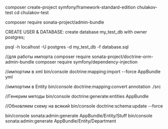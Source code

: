 composer create-project symfony/framework-standard-edition chulakov-test
cd chulakov-test

composer require sonata-project/admin-bundle

CREATE USER & DATABASE:
	create database my_test_db with owner postgres;


psql -h localhost -U postgres -d my_test_db -f database.sql



//для работы импорта
composer require sonata-project/doctrine-orm-admin-bundle
composer require symfony/dependency-injection

//импортим в xml
bin/console doctrine:mapping:import --force AppBundle yml

//импортим в Entity
bin/console doctrine:mapping:convert annotation ./src

//Генерим методы
bin/console doctrine:generate:entities AppBundle

//Обновляем схему на всякий
bin/console doctrine:schema:update --force


bin/console sonata:admin:generate AppBundle/Entity/Stuff
bin/console sonata:admin:generate AppBundle/Entity/Department
